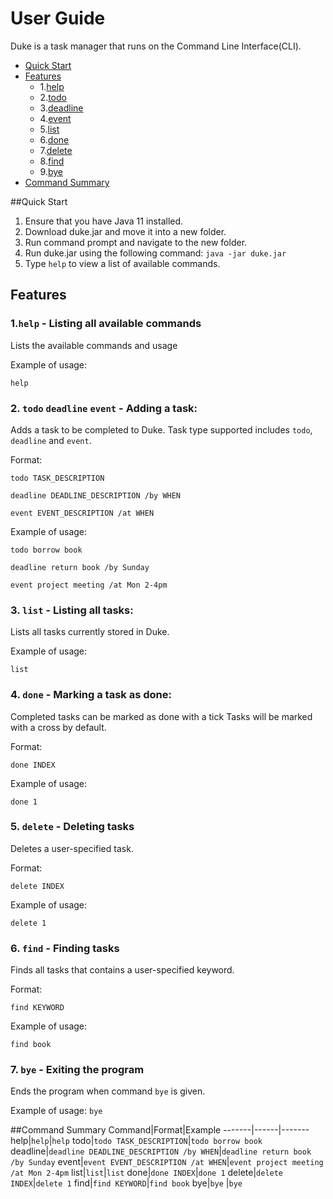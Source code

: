 # User Guide
Duke is a task manager that runs on the Command Line Interface(CLI).

* [Quick Start]()
* [Features](https://github.com/xuche123/ip/tree/master/docs#features) 
    * 1.[help](https://github.com/xuche123/ip/tree/master/docs#1help---listing-all-available-commands)
    * 2.[todo](https://github.com/xuche123/ip/tree/master/docs#2-todo-deadline-event---adding-a-task)
    * 3.[deadline](https://github.com/xuche123/ip/tree/master/docs#2-todo-deadline-event---adding-a-task)
    * 4.[event](https://github.com/xuche123/ip/tree/master/docs#2-todo-deadline-event---adding-a-task)
    * 5.[list](https://github.com/xuche123/ip/tree/master/docs#3-list---listing-all-tasks)
    * 6.[done](https://github.com/xuche123/ip/tree/master/docs#4-done---marking-a-task-as-done)
    * 7.[delete](https://github.com/xuche123/ip/tree/master/docs#6-find---finding-tasks)
    * 8.[find](https://github.com/xuche123/ip/tree/master/docs#6-find---finding-tasks)
    * 9.[bye](https://github.com/xuche123/ip/tree/master/docs#7-bye---exiting-the-program)
* [Command Summary]()

##Quick Start
1. Ensure that you have Java 11 installed.
2. Download duke.jar and move it into a new folder.
3. Run command prompt and navigate to the new folder.
4. Run duke.jar using the following command: 
`java -jar duke.jar`
5. Type
`help` to view a list of available commands.
## Features 
### 1.`help` - Listing all available commands
Lists the available commands and usage

Example of usage: 

`help`
### 2. `todo` `deadline` `event` - Adding a task:  
Adds a task to be completed to Duke. Task type
supported includes `todo`, `deadline` and `event`.


Format:

`todo TASK_DESCRIPTION`

`deadline DEADLINE_DESCRIPTION /by WHEN`

`event EVENT_DESCRIPTION /at WHEN`

Example of usage: 

`todo borrow book` 

`deadline return book /by Sunday`

`event project meeting /at Mon 2-4pm`
### 3. `list` - Listing all tasks:
Lists all tasks currently stored in Duke.

Example of usage: 

`list`
### 4. `done` - Marking a task as done:
Completed tasks can be marked as done with a tick
Tasks will be marked with a cross by default.

Format:

`done INDEX`

Example of usage: 

`done 1`
### 5. `delete` - Deleting tasks
Deletes a user-specified task.

Format:

`delete INDEX`

Example of usage: 

`delete 1`
### 6. `find` - Finding tasks
Finds all tasks that contains a user-specified keyword.

Format:

`find KEYWORD`

Example of usage: 

`find book`

### 7. `bye` - Exiting the program
Ends the program when command `bye` is given.

Example of usage: 
`bye` 



##Command Summary
Command|Format|Example
-------|------|-------
help|`help`|`help`
todo|`todo TASK_DESCRIPTION`|`todo borrow book`
deadline|`deadline DEADLINE_DESCRIPTION /by WHEN`|`deadline return book /by Sunday`
event|`event EVENT_DESCRIPTION /at WHEN`|`event project meeting /at Mon 2-4pm`
list|`list`|`list`
done|`done INDEX`|`done 1`
delete|`delete INDEX`|`delete 1`
find|`find KEYWORD`|`find book`
bye|`bye` |`bye` 